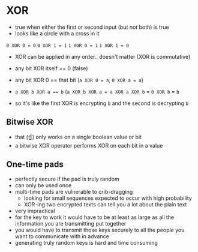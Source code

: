 # XOR

- true when either the first or second input (but *not* both) is true
- looks like a circle with a cross in it

`0 XOR 0 = 0`
`0 XOR 1 = 1`
`1 XOR 0 = 1`
`1 XOR 1 = 0`

- XOR can be applied in any order.. doesn't matter (XOR is commutative)
- any bit XOR itself == 0 (false)
- any bit XOR 0 == that bit
  (`a XOR 0 = a`, `0 XOR a = a`)
- `a XOR b XOR a == b`
  (`a XOR b XOR a = a XOR a XOR b`
                  = `0 XOR b`
                  = `b`
                  
- so it's like the first XOR is encrypting `b` and the second is decrypting `b`

## Bitwise XOR

- that (☝️️) only works on a single boolean value or bit
- a bitwise XOR operator performs XOR on each bit in a value

## One-time pads

- perfectly secure if the pad is truly random
- can only be used once
- multi-time pads are vulnerable to crib-dragging
  - looking for small sequences expected to occur with high probability
  - XOR-ing two encrypted texts can tell you a lot about the plain text
- very impractical
- for the key to work it would have to be at least as large as all the information you are transmitting put together
- you would have to transmit those keys securely to all the people you want to communicate with in advance
- generating truly random keys is hard and time consuming
